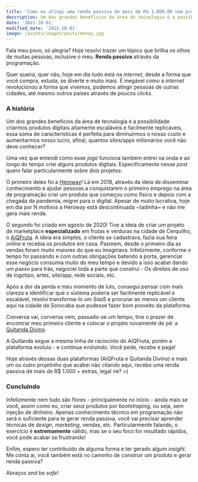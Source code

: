 ```yaml
---
title: 'Como eu atingi uma renda passiva de mais de R$ 1.000,00 com programação'
description: Um dos grandes beneficios da área de tecnologia é a possibilidade criarmos produtos digitais altamente escaláveis e facilmente replicáveis, essa soma de características é perfeita para criarmos produtos geradores de renda passiva
date: '2021-10-01'
modified_date: '2021-10-01'
image: /assets/images/posts/money.jpg
---
```


Fala meu povo, só alegria? Hoje resolvi trazer um tópico que brilha os olhos de muitas pessoas, inclusive o meu. **Renda passiva** através da programação.

Quer queira, quer não, hoje em dia tudo está na *internet*, desde a forma que você compra, estuda, se diverte e muito mais. É inegável como a *internet* revolucionou a forma que vivemos, podemos atingir pessoas de outras cidades, até mesmo outros países através de poucos *clicks*.

### A história

Um dos grandes beneficios da área de tecnologia é a possibilidade criarmos produtos digitais altamente escaláveis e facilmente replicáveis, essa soma de características é perfeita para diminuirmos o nosso custo e aumentarmos nosso lucro, afinal, quantos sites/apps milionários você não deve conhecer?

Uma vez que entendi como esse *jogo* funciona também entrei na onda e ao longo do tempo criei alguns produtos digitais. Especificamente nesse *post* quero falar particularmente sobre dois projetos:

O primeiro deles foi a [Heroway](https://heroway.com.br)! Lá em 2018, através da ideia de disseminar conhecimento e ajudar pessoas a conquistarem o primeiro emprego na área de programação criei um produto que começou como físico e depois com a chegada da pandemia, migrei para o digital. Apesar de muito lucrativa, hoje em dia por N motivos a Heroway está descontinuada ~tadinha~ e não me gera mais renda.

O segundo foi criado em agosto de 2020! Tive a ideia de criar um projeto de marketplace **especializado** em frutas e verduras na cidade de Cerquilho, o [AiQFruta](https://aiqfruta.com.br). A ideia era simples, o cliente se cadastrava, fazia sua feira *online* e recebia os produtos em casa. Pasmem, desde o primeiro dia as vendas foram muito maiores do que eu imaginava. Infelizmente, conforme o tempo foi passando e com outras obrigações batendo à porta, gerenciar esse negócio consumia muito do meu tempo e devido a isso acabei dando um passo para trás, negociei toda a parte que construí - Os direitos de uso de logotipo, artes, site/app, rede sociais, etc.

Após a dor da perda e meu momento de luto, consegui pensar com mais clareza e identificar que o sistema poderia ser facilmente replicável e escalável, resolvi transforma-lo um *SaaS* e procurar ao menos um cliente aqui na cidade de Sorocaba que pudesse fazer bom proveito da plataforma.

Conversa vai, conversa vem, passado-se um tempo, tive o prazer de encontrar meu primeiro cliente e colocar o projeto novamente de pé: a [Quitanda Divino](https://quitandadivino.com.br).

A Quitanda segue a mesma linha de raciocínio do AiQFruta, porém a plataforma evoluiu - e continua evoluindo. Você pede, recebe e paga!

Hoje através dessas duas plataformas (AiQFruta e Quitanda Divino) e mais um ou outro projetinho que acabei não citando aqui, recebo uma renda passiva de mais de R$ 1.000 + extras, legal né? =)

### Concluindo

Infelizmente nem tudo são flores - principalmente no início - ainda mais se você, assim como eu, criar seus produtos por *bootstraping*, ou seja, sem injeção de dinheiro. Apenas conhecimento técnico em programação não será o suficiente para te gerar renda passiva, você vai precisar aprender técnicas de *design*, *marketing*, vendas, etc. Particularmente falando, o exercício é **extremamente** válido, mas se o seu foco for resultado rápidos, você pode acabar se frustrando!

Enfim, espero ter contribuído de alguma forma e ter gerado algum *insight*. Me conta aí, você também está no caminho de construir um produto e gerar renda passiva?

Abraços *and be safe*!